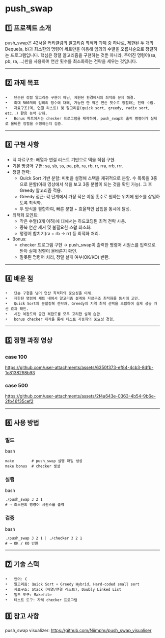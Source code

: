 # push_swap

## 1️⃣ 프로젝트 소개

push_swap은 42서울 커리큘럼의 알고리즘 최적화 과제 중 하나로, 제한된 두 개의 Deque(a, b)과 최소한의 명령어 세트만을 이용해 임의의 수열을 오름차순으로 정렬하는 프로그램입니다.
핵심은 정렬 알고리즘을 구현하는 것뿐 아니라, 주어진 명령어(sa, pb, ra, …)만을 사용하여 연산 횟수를 최소화하는 전략을 세우는 것입니다.

---

## 2️⃣ 과제 목표
	•	단순한 정렬 알고리즘 구현이 아닌, 제한된 환경에서의 최적화 문제 해결.
	•	최대 500개의 임의의 정수에 대해, 가능한 한 적은 연산 횟수로 정렬하는 전략 수립.
	•	자료구조(덱, 연결 리스트) 및 알고리즘(quick sort, greedy, radix sort, etc..) 활용 능력 강화.
	•	Bonus 파트에서는 checker 프로그램을 제작하여, push_swap의 출력 명령어가 실제로 올바른 정렬을 수행하는지 검증.

---

## 3️⃣ 구현 사항
* 덱 자료구조: 배열과 연결 리스트 기반으로 덱을 직접 구현.
* 기본 명령어 구현: sa, sb, ss, pa, pb, ra, rb, rr, rra, rrb, rrr.
* 정렬 전략:
  - Quick Sort 기반 분할: 피벗을 설정해 스택을 재귀적으로 분할. 수 목록을 3중으로 분할(아래 영상에서 색을 보고 3중 분할이 되는 것을 확인 가능). 그 후 Greedy 알고리즘 적용.
  - Greedy 접근: 각 단계에서 가장 적은 이동 횟수로 원하는 위치에 원소를 삽입하도록 최적화.
  - 두 방식을 결합하여, 빠른 분할 + 효율적인 삽입을 동시에 달성.
* 최적화 포인트:
  - 작은 수열(3개 이하)에 대해서는 하드코딩된 최적 전략 사용.
  - 중복 연산 제거 및 불필요한 스왑 최소화.
  - 명령어 합치기(ra + rb → rr) 등 최적화 처리.
* Bonus:
  - checker 프로그램 구현 → push_swap이 출력한 명령어 시퀀스를 입력으로 받아 실제 정렬이 올바른지 확인.
  - 잘못된 명령어 처리, 정렬 실패 여부(OK/KO) 반환.

---

## 4️⃣ 배운 점
	•	단순 구현을 넘어 연산 최적화의 중요성을 이해.
	•	제한된 명령어 세트 내에서 알고리즘 설계와 자료구조 최적화를 동시에 고민.
	•	Quick Sort의 분할정복 전략과, Greedy의 지역 최적 선택을 조합하여 실제 성능 개선 효과 확인.
	•	시간 복잡도와 공간 복잡도를 모두 고려한 설계 습관.
	•	bonus checker 제작을 통해 테스트 자동화의 중요성 경험.

---

## 5️⃣ 정렬 과정 영상
### case 100
https://github.com/user-attachments/assets/6350f373-ef84-4cb3-8dfb-1c8138298b93

### case 500
https://github.com/user-attachments/assets/2f4a643e-0363-4b54-9b6e-2fb46f35cef2

---

## 6️⃣ 사용 방법

### 빌드

bash
```
make        # push_swap 실행 파일 생성
make bonus  # checker 생성
```

### 실행

bash
```
./push_swap 3 2 1
# → 최소한의 명령어 시퀀스를 출력
```

### 검증

bash
```
./push_swap 3 2 1 | ./checker 3 2 1
# → OK / KO 반환
```
---

## 7️⃣ 기술 스택
	•	언어: C
	•	알고리즘: Quick Sort + Greedy Hybrid, Hard-coded small sort
	•	자료구조: Stack (배열/연결 리스트), Doubly Linked List
	•	빌드 도구: Makefile
	•	테스트 도구: 자체 checker 프로그램

 ## 8️⃣ 참고 사항
 push_swap visualizer: https://github.com/Niimphu/push_swap_visualiser
